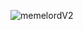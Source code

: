 
![memelordV2](https://user-images.githubusercontent.com/81289215/128609094-f4767b0c-c03c-4de7-9cff-c7a30b81be91.png)
